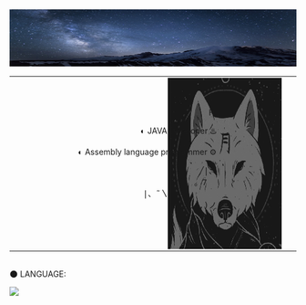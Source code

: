 <img src="https://github.com/Dany-Live/Dany-Live/blob/main/BANNER/649639.jpg" alt="Aditya Vikram Singh Banner" width="800" height="100"/>

<table style="width:100%"> 
    <tr> 
        <td style="text-align:right; width:50%">
            <p>Hi</p>
            <p>◐ JAVA Developer ♨️</p>
            <p>◐ Assembly language programmer ⚙️</p>
            <pre>
                           ╱|、
                          (˚ˎ 。7  
                           |、˜〵          
                          じしˍ,)ノ
            </pre>
        </td>
        <td style="text-align:center; width:50%">
            <img align="right" height="300px" width="300px" style="margin-left: 100px; margin-right: 100px;" alt="GIF" src="https://github.com/Dany-Live/Dany-Live/blob/main/BANNER/magic-wolf.gif"/>
        </td> 
    </tr>
</table>

<br>
🌑 LANGUAGE:
<p align="left">
    <a href="https://www.java.com" target="_blank"> <img src="https://img.icons8.com/color/48/000000/java-coffee-cup-logo.png"/> </a>
</p>